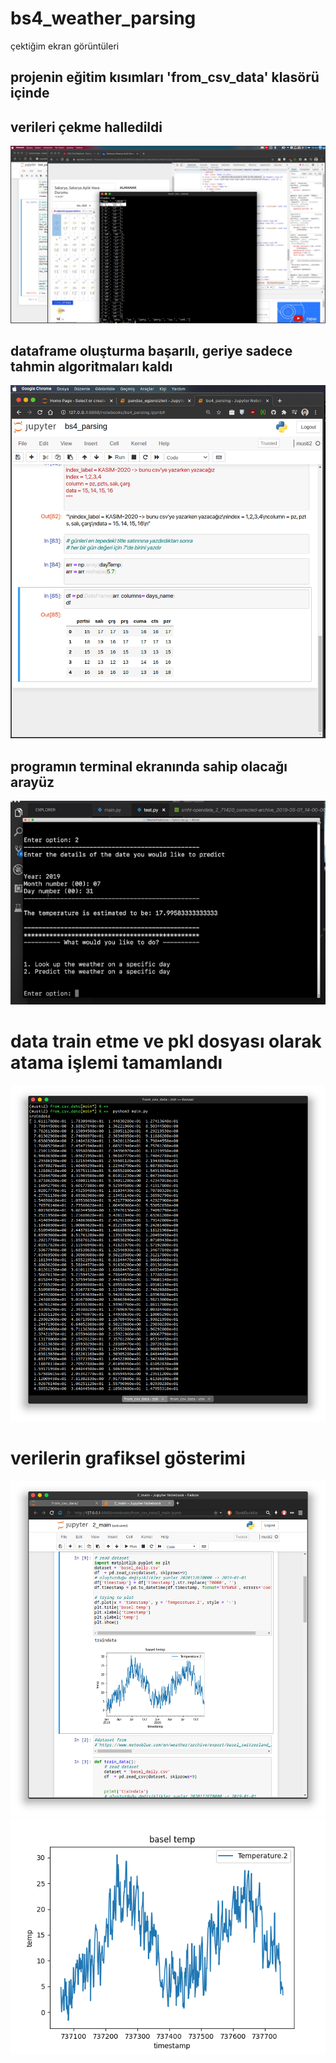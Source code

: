 # bs4_weather_parsing

çektiğim ekran görüntüleri


## projenin eğitim kısımları 'from_csv_data' klasörü içinde 



## verileri çekme halledildi
<img src="img/1.png"/>



## dataframe oluşturma başarılı, geriye sadece tahmin algoritmaları kaldı
<img src='img/2.png'/>




## programın terminal ekranında sahip olacağı arayüz
<img src="img/3.png"/>



# data train etme ve pkl dosyası olarak atama işlemi tamamlandı
<img src="img/4.png"/>



# verilerin grafiksel gösterimi
<img src="img/5.png"/>
<img src="img/Figure_1.png"/>

